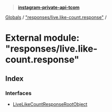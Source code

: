 > **[instagram-private-api-tcom](../README.md)**

[Globals](../README.md) / ["responses/live.like-count.response"](_responses_live_like_count_response_.md) /

# External module: "responses/live.like-count.response"

## Index

### Interfaces

* [LiveLikeCountResponseRootObject](../interfaces/_responses_live_like_count_response_.livelikecountresponserootobject.md)